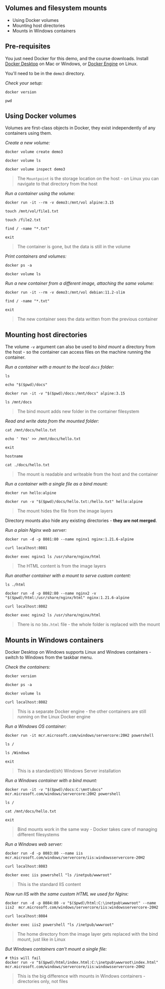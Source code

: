 ## Volumes and filesystem mounts

- Using Docker volumes
- Mounting host directories
- Mounts in Windows containers

## Pre-requisites

You just need Docker for this demo, and the course downloads. Install [Docker Desktop](https://www.docker.com/products/docker-desktop) on Mac or Windows, or [Docker Engine]() on Linux.

You'll need to be in the `demo3` directory.

_Check your setup:_

```
docker version

pwd
```

## Using Docker volumes

Volumes are first-class objects in Docker, they exist independently of any containers using them.

_Create a new volume:_

```
docker volume create demo3

docker volume ls

docker volume inspect demo3
```

> The `Mountpoint` is the storage location on the host - on Linux you can navigate to that directory from the host

_Run a container using the volume:_

```
docker run -it --rm -v demo3:/mnt/vol alpine:3.15

touch /mnt/vol/file1.txt

touch /file2.txt

find / -name "*.txt"

exit
```

> The container is gone, but the data is still in the volume

_Print containers and volumes:_

```
docker ps -a

docker volume ls
```

_Run a new container from a different image, attaching the same volume:_

```
docker run -it --rm -v demo3:/mnt/vol debian:11.2-slim

find / -name "*.txt"

exit
```

> The new container sees the data written from the previous container

## Mounting host directories

The volume `-v` argument can also be used to _bind mount_ a directory from the host - so the container can access files on the machine running the container.

_Run a container with a mount to the local `docs` folder:_

```
ls

echo "$($pwd)/docs"

docker run -it -v "$($pwd)/docs:/mnt/docs" alpine:3.15

ls /mnt/docs
```

> The bind mount adds new folder in the container filesystem

_Read and write data from the mounted folder:_

```
cat /mnt/docs/hello.txt

echo ' Yes' >> /mnt/docs/hello.txt

exit

hostname

cat ./docs/hello.txt
```

> The mount is readable and writeable from the host and the container

_Run a container with a single file as a bind mount:_

```
docker run hello:alpine

docker run -v "$($pwd)/docs/hello.txt:/hello.txt" hello:alpine
```

> The mount hides the file from the image layers

Directory mounts also hide any existing directories - **they are not merged**.

_Run a plain Nginx web server:_

```
docker run -d -p 8081:80 --name nginx1 nginx:1.21.6-alpine

curl localhost:8081

docker exec nginx1 ls /usr/share/nginx/html
```

> The HTML content is from the image layers

_Run another container with a mount to serve custom content:_

```
ls ./html

docker run -d -p 8082:80 --name nginx2 -v "$($pwd)/html:/usr/share/nginx/html" nginx:1.21.6-alpine
 
curl localhost:8082

docker exec nginx2 ls /usr/share/nginx/html
```

> There is no `50x.html` file - the whole folder is replaced with the mount

## Mounts in Windows containers

Docker Desktop on Windows supports Linux and Windows containers - switch to Windows from the taskbar menu.

_Check the containers:_

```
docker version

docker ps -a

docker volume ls

curl localhost:8082
```

> This is a separate Docker engine - the other containers are still running on the Linux Docker engine

_Run a Windows OS container:_

```
docker run -it mcr.microsoft.com/windows/servercore:20H2 powershell

ls /

ls /Windows

exit
```

> This is a standard(ish) Windows Server installation


_Run a Windows container with a bind mount:_

```
docker run -it -v "$($pwd)/docs:C:\mnt\docs" mcr.microsoft.com/windows/servercore:20H2 powershell

ls /

cat /mnt/docs/hello.txt

exit
```

> Bind mounts work in the same way - Docker takes care of managing different filesystems

_Run a Windows web server:_

```
docker run -d -p 8083:80 --name iis mcr.microsoft.com/windows/servercore/iis:windowsservercore-20H2

curl localhost:8083

docker exec iis powershell "ls /inetpub/wwwroot"
```

> This is the standard IIS content

_Now run IIS with the same custom HTML we used for Nginx:_

```
docker run -d -p 8084:80 -v "$($pwd)/html:C:\inetpub\wwwroot" --name iis2  mcr.microsoft.com/windows/servercore/iis:windowsservercore-20H2

curl localhost:8084

docker exec iis2 powershell "ls /inetpub/wwwroot"
```

> The home directory from the image layer gets replaced with the bind mount, just like in Linux

_But Windows containers can't mount a single file:_

```
# this will fail
docker run -v "$($pwd)/html/index.html:C:\inetpub\wwwroot\index.html"  mcr.microsoft.com/windows/servercore/iis:windowsservercore-20H2
```

> This is the big difference with mounts in Windows containers - directories only, not files